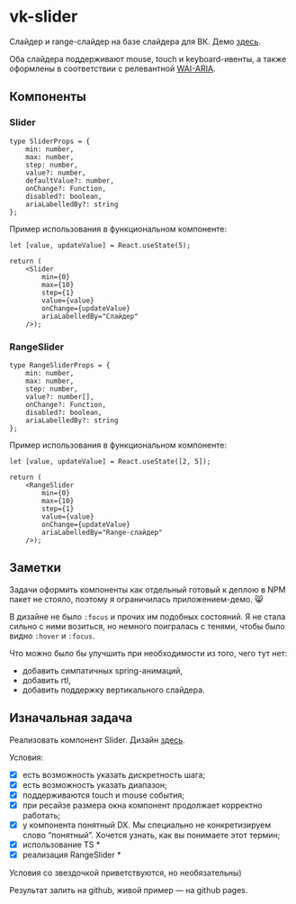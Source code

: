 # vk-slider

Слайдер и range-слайдер на базе слайдера для ВК. Демо [здесь](https://eugpoloz.github.io/vk-slider).

Оба слайдера поддерживают mouse, touch и keyboard-ивенты, а также оформлены в соответствии с релевантной [WAI-ARIA](w3.org/TR/wai-aria-practices/#slider).

## Компоненты

### Slider

```
type SliderProps = {
    min: number,
    max: number,
    step: number,
    value?: number,
    defaultValue?: number,
    onChange?: Function,
    disabled?: boolean,
    ariaLabelledBy?: string
};
```

Пример использования в функциональном компоненте:

```
let [value, updateValue] = React.useState(5);

return (
    <Slider
        min={0}
        max={10}
        step={1}
        value={value}
        onChange={updateValue}
        ariaLabelledBy="Слайдер"
    />);
```

### RangeSlider

```
type RangeSliderProps = {
    min: number,
    max: number,
    step: number,
    value?: number[],
    onChange?: Function,
    disabled?: boolean,
    ariaLabelledBy?: string
};
```

Пример использования в функциональном компоненте:

```
let [value, updateValue] = React.useState([2, 5]);

return (
    <RangeSlider
        min={0}
        max={10}
        step={1}
        value={value}
        onChange={updateValue}
        ariaLabelledBy="Range-слайдер"
    />);
```

## Заметки

Задачи оформить компоненты как отдельный готовый к деплою в NPM пакет не стояло, поэтому я ограничилась приложением-демо. 😸

В дизайне не было `:focus` и прочих им подобных состояний. Я не стала сильно с ними возиться, но немного поигралась с тенями, чтобы было видно `:hover` и `:focus`.

Что можно было бы улучшить при необходимости из того, чего тут нет:

- добавить симпатичных spring-анимаций,
- добавить rtl,
- добавить поддержку вертикального слайдера.

## Изначальная задача

Реализовать компонент Slider. Дизайн [здесь](https://www.figma.com/file/JkJtNthpXtXFzR6gVS17Ll/Test).

Условия:

- [x] есть возможность указать дискретность шага;
- [x] есть возможность указать диапазон;
- [x] поддерживаются touch и mouse события;
- [x] при ресайзе размера окна компонент продолжает корректно работать;
- [x] у компонента понятный DX. Мы специально не конкретизируем слово “понятный”. Хочется узнать, как вы понимаете этот термин;
- [x] использование TS \*
- [x] реализация RangeSlider \*

Условия со звездочкой приветствуются, но необязательны)

Результат залить на github, живой пример — на github pages.
